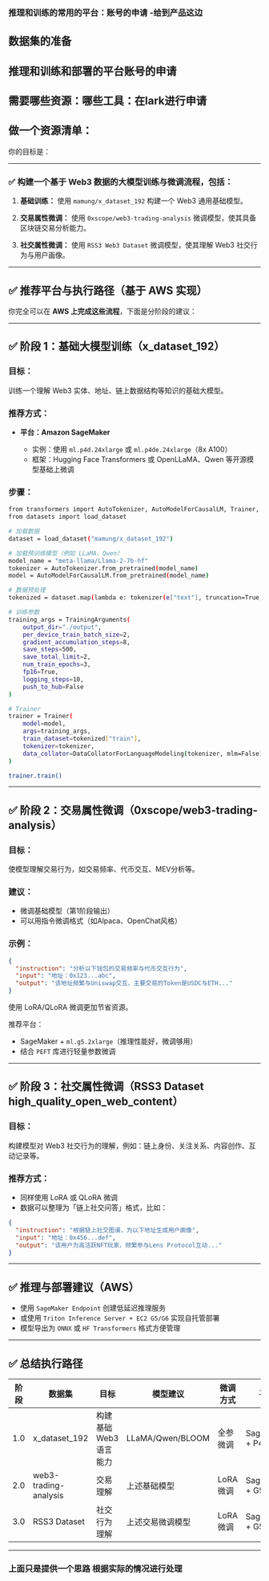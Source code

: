 ### 推理和训练的常用的平台：账号的申请 -给到产品这边
## 数据集的准备
## 推理和训练和部署的平台账号的申请
## 需要哪些资源：哪些工具：在lark进行申请
## 做一个资源清单：

你的目标是：

---

### ✅ **构建一个基于 Web3 数据的大模型训练与微调流程**，包括：

1. **基础训练：**
   使用 `mamung/x_dataset_192` 构建一个 Web3 通用基础模型。

2. **交易属性微调：**
   使用 `0xscope/web3-trading-analysis` 微调模型，使其具备区块链交易分析能力。

3. **社交属性微调：**
   使用 `RSS3 Web3 Dataset` 微调模型，使其理解 Web3 社交行为与用户画像。

---

## ✅ 推荐平台与执行路径（基于 AWS 实现）

你完全可以在 **AWS 上完成这些流程**，下面是分阶段的建议：

---

## ✅ 阶段 1：基础大模型训练（x\_dataset\_192）

### 目标：

训练一个理解 Web3 实体、地址、链上数据结构等知识的基础大模型。

### 推荐方式：

* **平台：Amazon SageMaker**

  * 实例：使用 `ml.p4d.24xlarge` 或 `ml.p4de.24xlarge`（8x A100）
  * 框架：Hugging Face Transformers 或 OpenLLaMA、Qwen 等开源模型基础上微调

### 步骤：

```bash
from transformers import AutoTokenizer, AutoModelForCausalLM, Trainer, TrainingArguments, DataCollatorForLanguageModeling
from datasets import load_dataset

# 加载数据
dataset = load_dataset("mamung/x_dataset_192")

# 加载预训练模型（例如 LLaMA、Qwen）
model_name = "meta-llama/Llama-2-7b-hf"
tokenizer = AutoTokenizer.from_pretrained(model_name)
model = AutoModelForCausalLM.from_pretrained(model_name)

# 数据预处理
tokenized = dataset.map(lambda e: tokenizer(e["text"], truncation=True, padding="max_length"), batched=True)

# 训练参数
training_args = TrainingArguments(
    output_dir="./output",
    per_device_train_batch_size=2,
    gradient_accumulation_steps=8,
    save_steps=500,
    save_total_limit=2,
    num_train_epochs=3,
    fp16=True,
    logging_steps=10,
    push_to_hub=False
)

# Trainer
trainer = Trainer(
    model=model,
    args=training_args,
    train_dataset=tokenized["train"],
    tokenizer=tokenizer,
    data_collator=DataCollatorForLanguageModeling(tokenizer, mlm=False)
)

trainer.train()
```

---

## ✅ 阶段 2：交易属性微调（0xscope/web3-trading-analysis）

### 目标：

使模型理解交易行为，如交易频率、代币交互、MEV分析等。

### 建议：

* 微调基础模型（第1阶段输出）
* 可以用指令微调格式（如Alpaca、OpenChat风格）

### 示例：

```json
{
  "instruction": "分析以下钱包的交易频率与代币交互行为",
  "input": "地址：0x123...abc",
  "output": "该地址频繁与Uniswap交互，主要交易的Token是USDC与ETH..."
}
```

使用 LoRA/QLoRA 微调更加节省资源。

推荐平台：

* SageMaker + `ml.g5.2xlarge`（推理性能好，微调够用）
* 结合 `PEFT` 库进行轻量参数微调

---

## ✅ 阶段 3：社交属性微调（RSS3 Dataset  high_quality_open_web_content）

### 目标：

构建模型对 Web3 社交行为的理解，例如：链上身份、关注关系、内容创作、互动记录等。

### 推荐方式：

* 同样使用 LoRA 或 QLoRA 微调
* 数据可以整理为「链上社交问答」格式，比如：

```json
{
  "instruction": "根据链上社交图谱，为以下地址生成用户画像",
  "input": "地址：0x456...def",
  "output": "该用户为高活跃NFT玩家，频繁参与Lens Protocol互动..."
}
```

---

## ✅ 推理与部署建议（AWS）

* 使用 `SageMaker Endpoint` 创建低延迟推理服务
* 或使用 `Triton Inference Server + EC2 G5/G6` 实现自托管部署
* 模型导出为 `ONNX` 或 `HF Transformers` 格式方便管理

---

## ✅ 总结执行路径

| 阶段  | 数据集                   | 目标           | 模型建议             | 微调方式   | 平台             |
| --- | --------------------- | ------------ | ---------------- | ------ | -------------- |
| 1.0 | x\_dataset\_192       | 构建基础Web3语言能力 | LLaMA/Qwen/BLOOM | 全参微调   | SageMaker + P4 |
| 2.0 | web3-trading-analysis | 交易理解         | 上述基础模型           | LoRA微调 | SageMaker + G5 |
| 3.0 | RSS3 Dataset          | 社交行为理解       | 上述交易微调模型         | LoRA微调 | SageMaker + G5 |

---
### 上面只是提供一个思路 根据实际的情况进行处理

